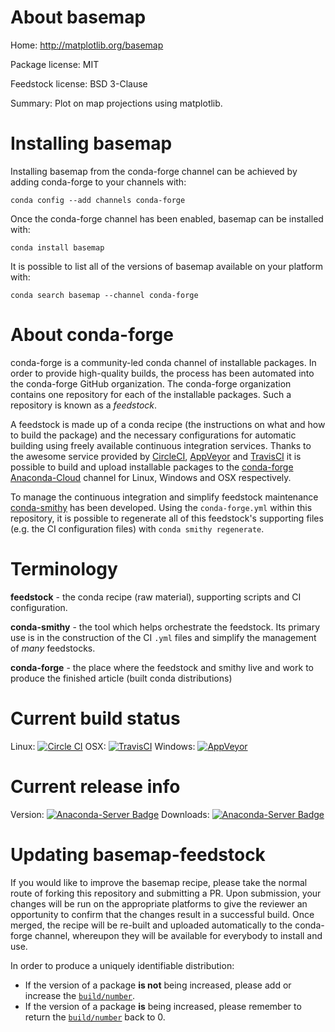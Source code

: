 About basemap
=============

Home: http://matplotlib.org/basemap

Package license: MIT

Feedstock license: BSD 3-Clause

Summary: Plot on map projections using matplotlib.



Installing basemap
==================

Installing basemap from the conda-forge channel can be achieved by adding conda-forge to your channels with:

```
conda config --add channels conda-forge
```

Once the conda-forge channel has been enabled, basemap can be installed with:

```
conda install basemap
```

It is possible to list all of the versions of basemap available on your platform with:

```
conda search basemap --channel conda-forge
```


About conda-forge
=================

conda-forge is a community-led conda channel of installable packages.
In order to provide high-quality builds, the process has been automated into the
conda-forge GitHub organization. The conda-forge organization contains one repository
for each of the installable packages. Such a repository is known as a *feedstock*.

A feedstock is made up of a conda recipe (the instructions on what and how to build
the package) and the necessary configurations for automatic building using freely
available continuous integration services. Thanks to the awesome service provided by
[CircleCI](https://circleci.com/), [AppVeyor](http://www.appveyor.com/)
and [TravisCI](https://travis-ci.org/) it is possible to build and upload installable
packages to the [conda-forge](https://anaconda.org/conda-forge)
[Anaconda-Cloud](http://docs.anaconda.org/) channel for Linux, Windows and OSX respectively.

To manage the continuous integration and simplify feedstock maintenance
[conda-smithy](http://github.com/conda-forge/conda-smithy) has been developed.
Using the ``conda-forge.yml`` within this repository, it is possible to regenerate all of
this feedstock's supporting files (e.g. the CI configuration files) with ``conda smithy regenerate``.


Terminology
===========

**feedstock** - the conda recipe (raw material), supporting scripts and CI configuration.

**conda-smithy** - the tool which helps orchestrate the feedstock.
                   Its primary use is in the construction of the CI ``.yml`` files
                   and simplify the management of *many* feedstocks.

**conda-forge** - the place where the feedstock and smithy live and work to
                  produce the finished article (built conda distributions)

Current build status
====================

Linux: [![Circle CI](https://circleci.com/gh/conda-forge/basemap-feedstock.svg?style=svg)](https://circleci.com/gh/conda-forge/basemap-feedstock)
OSX: [![TravisCI](https://travis-ci.org/conda-forge/basemap-feedstock.svg?branch=master)](https://travis-ci.org/conda-forge/basemap-feedstock)
Windows: [![AppVeyor](https://ci.appveyor.com/api/projects/status/github/conda-forge/basemap-feedstock?svg=True)](https://ci.appveyor.com/project/conda-forge/basemap-feedstock/branch/master)

Current release info
====================
Version: [![Anaconda-Server Badge](https://anaconda.org/conda-forge/basemap/badges/version.svg)](https://anaconda.org/conda-forge/basemap)
Downloads: [![Anaconda-Server Badge](https://anaconda.org/conda-forge/basemap/badges/downloads.svg)](https://anaconda.org/conda-forge/basemap)


Updating basemap-feedstock
==========================

If you would like to improve the basemap recipe, please take the normal
route of forking this repository and submitting a PR. Upon submission, your changes will
be run on the appropriate platforms to give the reviewer an opportunity to confirm that the
changes result in a successful build. Once merged, the recipe will be re-built and uploaded
automatically to the conda-forge channel, whereupon they will be available for everybody to
install and use.

In order to produce a uniquely identifiable distribution:
 * If the version of a package **is not** being increased, please add or increase
   the [``build/number``](http://conda.pydata.org/docs/building/meta-yaml.html#build-number-and-string).
 * If the version of a package **is** being increased, please remember to return
   the [``build/number``](http://conda.pydata.org/docs/building/meta-yaml.html#build-number-and-string)
   back to 0.
